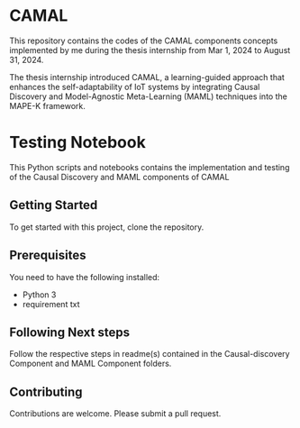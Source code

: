 # CAMAL
This repository contains the codes of the CAMAL components concepts implemented by me during the thesis internship from Mar 1, 2024 to August 31, 2024.

The thesis internship introduced CAMAL, a learning-guided approach that enhances the self-adaptability of IoT systems by integrating Causal Discovery and Model-Agnostic Meta-Learning (MAML) techniques into the MAPE-K framework.

# Testing Notebook

This Python scripts and notebooks contains the implementation and testing of the Causal Discovery and MAML components of CAMAL

## Getting Started

To get started with this project, clone the repository.

## Prerequisites

You need to have the following installed:

- Python 3
- requirement txt

## Following Next steps

Follow the respective steps in readme(s) contained in the Causal-discovery Component and MAML Component folders.




## Contributing

Contributions are welcome. Please submit a pull request.
